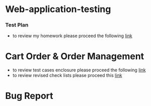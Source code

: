 # Web-application-testing
### Test Plan 
- to review my homework please proceed the following [link](https://docs.google.com/spreadsheets/d/1f13gz2G5FS6r5O6KJ1Pv321laSPiGIZ6/edit?usp=sharing&ouid=115054486416222020297&rtpof=true&sd=true)  
# Cart Order & Order Management 
- to review test cases enclosure please proceed the following [link](https://github.com/BaizhumartovIlyas/Web-application-testing/blob/main/G7-2024-05-14.pdf)
- to review revised check lists please proceed this [link](https://docs.google.com/spreadsheets/d/1XHfvxltqPiouL4yQ9phLynSvtmVoik1U/edit#gid=1791555163)
# Bug Report
